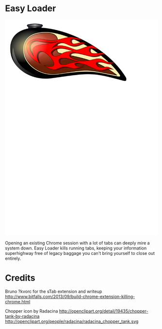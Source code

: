 # Easy Loader

![Easy Loader chopper tank with flames](https://github.com/rektide/easy-loader/raw/master/icons/radacina_chopper_tank.svg "Chopper tank with flames")

Opening an existing Chrome session with a lot of tabs can deeply mire a system down. Easy Loader kills running tabs, keeping your information superhighway free of legacy baggage you can't bring yourself to close out entirely.

# Credits

Bruno ?kvorc for the sTab extension and writeup
http://www.bitfalls.com/2013/09/build-chrome-extension-killing-chrome.html

Chopper icon by Radacina
http://openclipart.org/detail/19435/chopper-tank-by-radacina
http://openclipart.org/people/radacina/radacina_chopper_tank.svg
